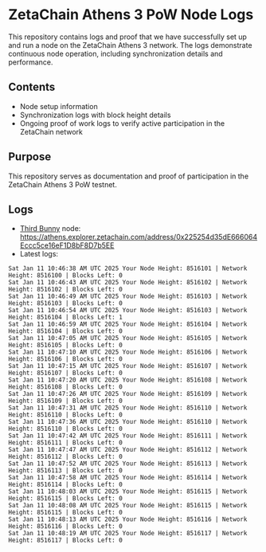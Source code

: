 # ZetaChain Athens 3 PoW Node Logs
This repository contains logs and proof that we have successfully set up and run a node on the ZetaChain Athens 3 network. The logs demonstrate continuous node operation, including synchronization details and performance.

## Contents
- Node setup information
- Synchronization logs with block height details
- Ongoing proof of work logs to verify active participation in the ZetaChain network

## Purpose
This repository serves as documentation and proof of participation in the ZetaChain Athens 3 PoW testnet.

## Logs

- [Third Bunny](https://thirdbunny.xyz/) node: https://athens.explorer.zetachain.com/address/0x225254d35dE666064Eccc5ce16eF1D8bF8D7b5EE
- Latest logs:
```
Sat Jan 11 10:46:38 AM UTC 2025 Your Node Height: 8516101 | Network Height: 8516100 | Blocks Left: 0
Sat Jan 11 10:46:43 AM UTC 2025 Your Node Height: 8516102 | Network Height: 8516102 | Blocks Left: 0
Sat Jan 11 10:46:49 AM UTC 2025 Your Node Height: 8516103 | Network Height: 8516103 | Blocks Left: 0
Sat Jan 11 10:46:54 AM UTC 2025 Your Node Height: 8516103 | Network Height: 8516104 | Blocks Left: 1
Sat Jan 11 10:46:59 AM UTC 2025 Your Node Height: 8516104 | Network Height: 8516104 | Blocks Left: 0
Sat Jan 11 10:47:05 AM UTC 2025 Your Node Height: 8516105 | Network Height: 8516105 | Blocks Left: 0
Sat Jan 11 10:47:10 AM UTC 2025 Your Node Height: 8516106 | Network Height: 8516106 | Blocks Left: 0
Sat Jan 11 10:47:15 AM UTC 2025 Your Node Height: 8516107 | Network Height: 8516107 | Blocks Left: 0
Sat Jan 11 10:47:20 AM UTC 2025 Your Node Height: 8516108 | Network Height: 8516108 | Blocks Left: 0
Sat Jan 11 10:47:26 AM UTC 2025 Your Node Height: 8516109 | Network Height: 8516109 | Blocks Left: 0
Sat Jan 11 10:47:31 AM UTC 2025 Your Node Height: 8516110 | Network Height: 8516110 | Blocks Left: 0
Sat Jan 11 10:47:36 AM UTC 2025 Your Node Height: 8516110 | Network Height: 8516110 | Blocks Left: 0
Sat Jan 11 10:47:42 AM UTC 2025 Your Node Height: 8516111 | Network Height: 8516111 | Blocks Left: 0
Sat Jan 11 10:47:47 AM UTC 2025 Your Node Height: 8516112 | Network Height: 8516112 | Blocks Left: 0
Sat Jan 11 10:47:52 AM UTC 2025 Your Node Height: 8516113 | Network Height: 8516113 | Blocks Left: 0
Sat Jan 11 10:47:58 AM UTC 2025 Your Node Height: 8516114 | Network Height: 8516114 | Blocks Left: 0
Sat Jan 11 10:48:03 AM UTC 2025 Your Node Height: 8516115 | Network Height: 8516115 | Blocks Left: 0
Sat Jan 11 10:48:08 AM UTC 2025 Your Node Height: 8516115 | Network Height: 8516115 | Blocks Left: 0
Sat Jan 11 10:48:13 AM UTC 2025 Your Node Height: 8516116 | Network Height: 8516116 | Blocks Left: 0
Sat Jan 11 10:48:19 AM UTC 2025 Your Node Height: 8516117 | Network Height: 8516117 | Blocks Left: 0
```
